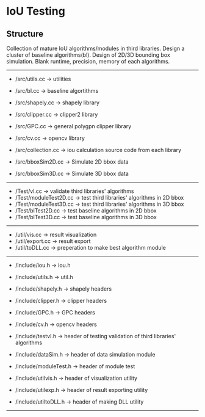 # IoU Testing

## Structure

Collection of mature IoU algorithms/modules in third libraries.
Design a cluster of baseline algorithms(bl).
Design of 2D/3D bounding box simulation.
Blank runtime, precision, memory of each algorithms.

-----------------

- /src/utils.cc -> utilities
- /src/bl.cc -> baseline algortithms
- /src/shapely.cc -> shapely library 
- /src/clipper.cc -> clipper2 library 
- /src/GPC.cc -> general polygpn clipper library
- /src/cv.cc -> opencv library

- /src/collection.cc -> iou calculation source code from each library

- /src/bboxSim2D.cc -> Simulate 2D bbox data  
- /src/bboxSim3D.cc -> Simulate 3D bbox data  

------------------

- /Test/vl.cc -> validate third libraries' algorithms 
- /Test/moduleTest2D.cc -> test third libraries' algorithms in 2D bbox
- /Test/moduleTest3D.cc -> test third libraries' algorithms in 3D bbox
- /Test/blTest2D.cc -> test baseline algorithms in 2D bbox
- /Test/blTest3D.cc -> test baseline algorithms in 3D bbox

------------------

- /util/vis.cc -> result visualization
- /util/export.cc -> result export
- /util/toDLL.cc -> preperation to make best algorithm module

------------------

- /include/iou.h -> iou.h

- /include/utils.h -> util.h
- /include/shapely.h -> shapely headers
- /include/clipper.h -> clipper headers
- /include/GPC.h -> GPC headers
- /include/cv.h -> opencv headers

- /include/testvl.h -> header of testing validation of third libraries' algorithms 
- /include/dataSim.h -> header of data simulation module
- /include/moduleTest.h -> header of module test

- /include/utilvis.h -> header of visualization utility
- /include/utilexp.h -> header of result exporting utility
- /include/utiltoDLL.h -> header of making DLL utility

-------------------





